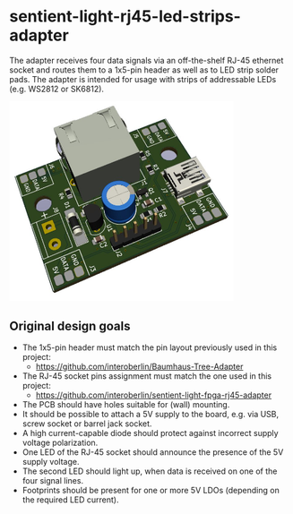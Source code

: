 # sentient-light-rj45-led-strips-adapter

The adapter receives four data signals via an off-the-shelf RJ-45 ethernet socket
and routes them to a 1x5-pin header as well as to LED strip solder pads.
The adapter is intended for usage with strips of addressable LEDs (e.g. WS2812 or SK6812).

<img width=400 src="https://raw.githubusercontent.com/interoberlin/sentient-light-rj45-led-strips-adapter/master/model.jpg"/>

## Original design goals

* The 1x5-pin header must match the pin layout previously used in this project:
  * https://github.com/interoberlin/Baumhaus-Tree-Adapter
* The RJ-45 socket pins assignment must match the one used in this project:
  * https://github.com/interoberlin/sentient-light-fpga-rj45-adapter
* The PCB should have holes suitable for (wall) mounting.
* It should be possible to attach a 5V supply to the board, e.g. via USB, screw socket or barrel jack socket.
* A high current-capable diode should protect against incorrect supply voltage polarization.
* One LED of the RJ-45 socket should announce the presence of the 5V supply voltage.
* The second LED should light up, when data is received on one of the four signal lines.
* Footprints should be present for one or more 5V LDOs (depending on the required LED current).
